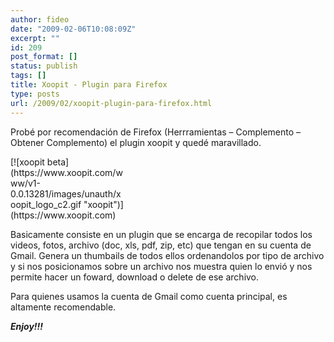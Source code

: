 ```yaml
---
author: fideo
date: "2009-02-06T10:08:09Z"
excerpt: ""
id: 209
post_format: []
status: publish
tags: []
title: Xoopit - Plugin para Firefox
type: posts
url: /2009/02/xoopit-plugin-para-firefox.html
---
```

Probé por recomendación de Firefox (Herrramientas – Complemento – Obtener Complemento) el plugin xoopit y quedé maravillado.

<div class="mceTemp"><dl class="wp-caption alignnone" style="width: 181px;"><dt class="wp-caption-dt">[![xoopit beta](https://www.xoopit.com/www/v1-0.0.13281/images/unauth/xoopit_logo_c2.gif "xoopit")](https://www.xoopit.com)</dt></dl></div>Basicamente consiste en un plugin que se encarga de recopilar todos los videos, fotos, archivo (doc, xls, pdf, zip, etc) que tengan en su cuenta de Gmail.  
Genera un thumbails de todos ellos ordenandolos por tipo de archivo y si nos posicionamos sobre un archivo nos muestra quien lo envió y nos permite hacer un foward, download o delete de ese archivo.

Para quienes usamos la cuenta de Gmail como cuenta principal, es altamente recomendable.

***Enjoy!!!***
